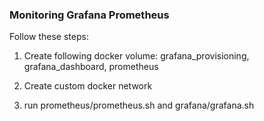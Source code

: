 ### Monitoring Grafana Prometheus

Follow these steps:

1. Create following docker volume: grafana_provisioning, grafana_dashboard, prometheus

2. Create custom docker network

3. run prometheus/prometheus.sh and grafana/grafana.sh


